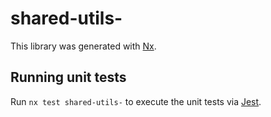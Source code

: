# shared-utils-

This library was generated with [Nx](https://nx.dev).

## Running unit tests

Run `nx test shared-utils-` to execute the unit tests via [Jest](https://jestjs.io).
